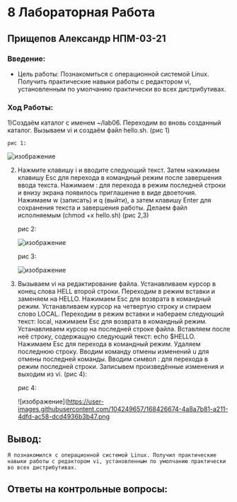 # 8 Лабораторная Работа
## Прищепов Александр НПМ-03-21
### Введение:
- Цель работы:
    Познакомиться с операционной системой Linux. Получить практические навыки работы с редактором vi, установленным по умолчанию практически во всех дистрибутивах.
### Ход Работы:
1)Создаём каталог с именем ~/lab06. Переходим во вновь созданный каталог. Вызываем vi и создаём файл hello.sh. (рис 1)

    рис 1:
    
   ![изображение](https://user-images.githubusercontent.com/104249657/168426369-346e7418-91ef-4c37-850a-9e83d5fe47c5.png)


2) Нажмите клавишу i и вводите следующий текст. Затем нажимаем клавишу Esc для перехода в командный режим после завершения ввода текста. Нажимаем : для перехода в режим последней строки и внизу экрана появилось приглашение в виде двоеточия.
 Нажимаем w (записать) и q (выйти), а затем клавишу Enter для сохранения текста и завершения работы. Делаем файл исполняемым (сhmod +x hello.sh) (рис 2,3)
 
    рис 2:
    
   ![изображение](https://user-images.githubusercontent.com/104249657/168426461-c3d44a09-2c34-4699-b3b3-510a1cc5adc5.png)
    
    рис 3:
    
   ![изображение](https://user-images.githubusercontent.com/104249657/168426476-a9d1ccb6-4429-4eae-95f2-db19dae3f196.png)

3) Вызываем vi на редактирование файла. Устанавливаем курсор в конец слова HELL второй строки. Переходим в режим вставки и заменяем на HELLO. Нажимаем Esc для возврата в командный режим. Устанавливаем курсор на четвертую строку и стираем слово LOCAL. Переходим в режим вставки и набераем следующий текст: local, нажимаем Esc для возврата в командный режим. Устанавливаем курсор на последней строке файла. Вставляем после неё строку, содержащую следующий текст: echo $HELLO. Нажимаем Esc для перехода в командный режим. Удаляем последнюю строку. Вводим команду отмены изменений u для отмены последней команды.
Вводим символ : для перехода в режим последней строки. Записывем произведённые изменения и выходим из vi. (рис 4):

    рис 4:
    
    ![изображение](https://user-images.githubusercontent.com/104249657/168426674-4a8a7b81-a211-4dfd-ac58-dcd4936b3b47.png

## Вывод:
    Я познакомился с операционной системой Linux. Получил практические навыки работы с редактором vi, установленным по умолчанию практически во всех дистрибутивах.

## Ответы на контрольные вопросы:

